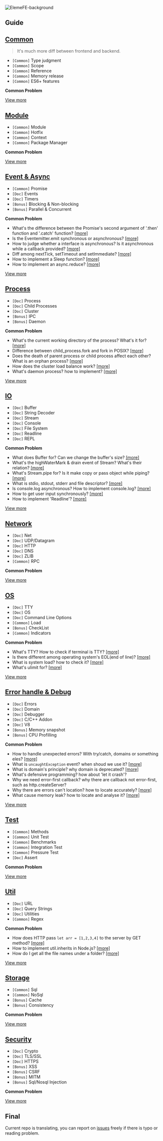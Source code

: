 ![ElemeFE-background](../../assets/ElemeFE-background.png)

## Guide


## [Common](/sections/en-us/common.md)

> It's much more diff between frontend and backend.

* `[Common]` Type judgment
* `[Common]` Scope
* `[Common]` Reference
* `[Common]` Memory release
* `[Common]` ES6+ features

**Common Problem**

[View more](/sections/en-us/js-basic.md)

## [Module](/sections/en-us/module.md)

* `[Common]` Module
* `[Common]` Hotfix
* `[Common]` Context
* `[Common]` Package Manager

**Common Problem**


[View more](/sections/en-us/module.md)

## [Event & Async](/sections/en-us/event-async.md)

* `[Common]` Promise
* `[Doc]` Events
* `[Doc]` Timers
* `[Bonus]` Blocking & Non-blocking
* `[Bonus]` Parallel & Concurrent

**Common Problem**

* What's the difference between the Promise's second argument of '.then' function and '.catch' function? [[more]](/sections/en-us/event-async.md#q-1)
* Is the Eventemitter.emit synchronous or asynchronous? [[more]](/sections/en-us/event-async.md#q-2)
* How to judge whether a interface is asynchronous? Is it asynchronous while a callback provided? [[more]](/sections/en-us/event-async.md#q-3)
* Diff among nextTick, setTimeout and setImmediate? [[more]](/sections/en-us/event-async.md#q-4)
* How to implement a Sleep function? [[more]](/sections/en-us/event-async.md#q-5)
* How to implement an async.reduce? [[more]](/sections/en-us/event-async.md#q-6)

[View more](/sections/en-us/event-async.md)

## [Process](/sections/en-us/process.md)

* `[Doc]` Process
* `[Doc]` Child Processes
* `[Doc]` Cluster
* `[Bonus]` IPC
* `[Bonus]` Daemon

**Common Problem**

* What's the current working directory of the process? What's it for? [[more]](/sections/en-us/process.md#q-cwd)
* Difference between child_process.fork and fork in POSIX? [[more]](/sections/en-us/process.md#q-fork)
* Does the death of parent process or child process  affect each other? What is an orphan process? [[more]](/sections/en-us/process.md#q-child)
* How does the cluster load balance work? [[more]](/sections/en-us/process.md#how-it-works)
* What's daemon process? how to implement? [[more]](/sections/en-us/process.md#daemon-process)

[View more](/sections/en-us/process.md)


## [IO](/sections/en-us/io.md)

* `[Doc]` Buffer
* `[Doc]` String Decoder
* `[Doc]` Stream
* `[Doc]` Console
* `[Doc]` File System
* `[Doc]` Readline
* `[Doc]` REPL

**Common Problem**

* What does Buffer for? Can we change the buffer's size? [[more]](/sections/en-us/io.md#buffer)
* What's the highWaterMark & drain event of Stream? What's their relation? [[more]](/sections/en-us/io.md#buffer-2)
* What's Stream.pipe for? Is it make copy or pass object while piping? [[more]](/sections/en-us/io.md#pipe)
* What is stdio, stdout, stderr and file descriptor? [[more]](/sections/en-us/io.md#file)
* Is console.log asynchronous? How to implement console.log? [[more]](/sections/en-us/io.md#console)
* How to get user input synchronously?  [[more]](/sections/en-us/io.md#how-to-get-user-input-synchronizely)
* How to implement 'Readline'? [[more]](/sections/en-us/io.md#readline)

[View more](/sections/en-us/io.md)

## [Network](/sections/en-us/network.md)

* `[Doc]` Net
* `[Doc]` UDP/Datagram
* `[Doc]` HTTP
* `[Doc]` DNS
* `[Doc]` ZLIB
* `[Common]` RPC

**Common Problem**


[View more](/sections/en-us/network.md)

## [OS](/sections/en-us/os.md)

* `[Doc]` TTY
* `[Doc]` OS
* `[Doc]` Command Line Options
* `[Common]` Load
* `[Bonus]` CheckList
* `[Common]` Indicators

**Common Problem**

* What's TTY? How to check if terminal is TTY? [[more]](/sections/en-us/os.md#tty)
* Is there different among operating system's EOL(end of line)? [[more]](/sections/en-us/os.md#os)
* What is system load? how to check it? [[more]](/sections/en-us/os.md#load)
* What's ulimit for? [[more]](/sections/en-us/os.md#ulimit)

[View more](/sections/en-us/os.md)

## [Error handle & Debug](/sections/en-us/error.md)

* `[Doc]` Errors
* `[Doc]` Domain
* `[Doc]` Debugger
* `[Doc]` C/C++ Addon
* `[Doc]` V8
* `[Bonus]` Memory snapshot
* `[Bonus]` CPU Profilling

**Common Problem**

* How to handle unexpected errors? With try/catch, domains or something eles? [[more]](/sections/en-us/error.md#q-handle-error)
* What is `uncaughtException` event? when shoud we use it? [[more]](/sections/en-us/error.md#uncaughtexception)
* What is domain's principle? why domain is deprecated? [[more]](/sections/en-us/error.md#domain)
* What's defensive programming? how about 'let it crash'?
* Why we need error-first callback? why there are callback not error-first, such as http.createServer?
* Why there are errors can't location? how to locate accurately? [[more]](/sections/en-us/error.md#error-stack-is-missing)
* What cause memory leak? how to locate and analyse it? [[more]](/sections/en-us/error.md#memory-snapshots)

[View more](/sections/en-us/error.md)

## [Test](/sections/en-us/test.md)

* `[Common]` Methods
* `[Common]` Unit Test
* `[Common]` Benchmarks
* `[Common]` Integration Test
* `[Common]` Pressure Test
* `[Doc]` Assert

**Common Problem**


[View more](/sections/en-us/test.md)

## [Util](/sections/en-us/util.md)

* `[Doc]` URL
* `[Doc]` Query Strings
* `[Doc]` Utilities
* `[Common]` Regex

**Common Problem**

* How does HTTP pass `let arr = [1,2,3,4]` to the server by GET method? [[more]](/sections/en-us/util.md#get-param)
* How to implement util.inherits in Node.js? [[more]](/sections/en-us/util.md#utilinherits)
* How do I get all the file names under a folder? [[more]](/sections/en-us/util.md#q-traversal)

[View more](/sections/en-us/util.md)

## [Storage](/sections/en-us/storage.md)

* `[Common]` Sql
* `[Common]` NoSql
* `[Bonus]` Cache
* `[Bonus]` Consistency

**Common Problem**


[View more](/sections/en-us/storage.md)

## [Security](/sections/en-us/security.md)

* `[Doc]` Crypto
* `[Doc]` TLS/SSL
* `[Doc]` HTTPS
* `[Bonus]` XSS
* `[Bonus]` CSRF
* `[Bonus]` MITM
* `[Bonus]` Sql/Nosql Injection

**Common Problem**


[View more](/sections/en-us/security.md)

## Final

Current repo is translating, you can report on [issues](https://github.com/ElemeFE/node-interview/issues) freely if there is typo or reading problem.

